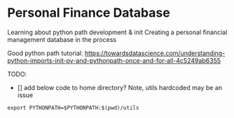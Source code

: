 # Personal Finance Database 

Learning about python path development & init
Creating a personal financial management database in the process 

Good python path tutorial: 
https://towardsdatascience.com/understanding-python-imports-init-py-and-pythonpath-once-and-for-all-4c5249ab6355


TODO: 
- [] add below code to home directory? Note, utils hardcoded may be an issue

`export PYTHONPATH=$PYTHONPATH:$(pwd)/utils`
